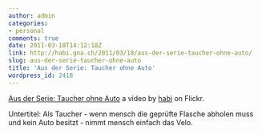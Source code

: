 ```yaml
---
author: admin
categories:
- personal
comments: true
date: 2011-03-18T14:12:18Z
link: http://habi.gna.ch/2011/03/18/aus-der-serie-taucher-ohne-auto/
slug: aus-der-serie-taucher-ohne-auto
title: 'Aus der Serie: Taucher ohne Auto'
wordpress_id: 2418
---
```


[Aus der Serie: Taucher ohne Auto](http://www.flickr.com/photos/habi/5536877199/) a video by [habi](http://www.flickr.com/people/habi/) on Flickr.

Untertitel: Als Taucher - wenn mensch die geprüfte Flasche abholen muss und kein Auto besitzt - nimmt mensch einfach das Velo.
